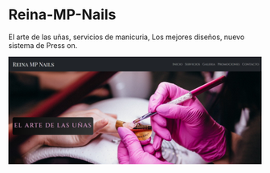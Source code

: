 # Reina-MP-Nails

El arte de las uñas, servicios de manicuria, Los mejores diseños, nuevo sistema de Press on.

![](https://github.com/mauromp21/Reina-MP-Nails/blob/main/imagenes/index/cover.png)
